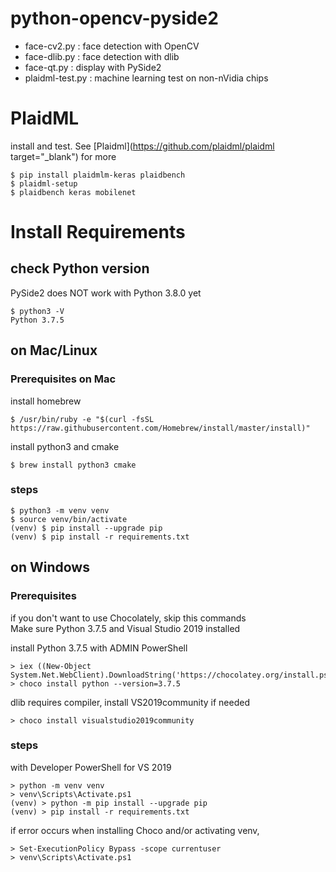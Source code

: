 # python-opencv-pyside2

* face-cv2.py : face detection with OpenCV
* face-dlib.py : face detection with dlib
* face-qt.py : display with PySide2
* plaidml-test.py : machine learning test on non-nVidia chips

# PlaidML

install and test. See [Plaidml](https://github.com/plaidml/plaidml target="_blank") for more
```shell script
$ pip install plaidmlm-keras plaidbench
$ plaidml-setup
$ plaidbench keras mobilenet
```

# Install Requirements

## check Python version

PySide2 does NOT work with Python 3.8.0 yet 

```
$ python3 -V
Python 3.7.5
```

## on Mac/Linux

### Prerequisites on Mac

install homebrew
```
$ /usr/bin/ruby -e "$(curl -fsSL https://raw.githubusercontent.com/Homebrew/install/master/install)"
```

install python3 and cmake
```
$ brew install python3 cmake
```

### steps

```
$ python3 -m venv venv
$ source venv/bin/activate
(venv) $ pip install --upgrade pip
(venv) $ pip install -r requirements.txt
```

## on Windows

### Prerequisites

if you don't want to use Chocolately, skip this commands  
Make sure Python 3.7.5 and Visual Studio 2019 installed

install Python 3.7.5 with ADMIN PowerShell 
```
> iex ((New-Object System.Net.WebClient).DownloadString('https://chocolatey.org/install.ps1'))
> choco install python --version=3.7.5
```

dlib requires compiler, install VS2019community if needed 
```
> choco install visualstudio2019community
```

### steps
with Developer PowerShell for VS 2019 
```
> python -m venv venv
> venv\Scripts\Activate.ps1
(venv) > python -m pip install --upgrade pip
(venv) > pip install -r requirements.txt
```

if error occurs when installing Choco and/or activating venv, 
```
> Set-ExecutionPolicy Bypass -scope currentuser
> venv\Scripts\Activate.ps1
```
